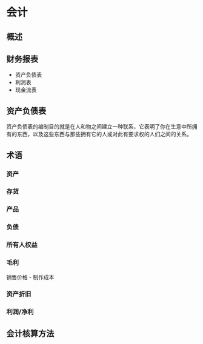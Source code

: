 # 会计
## 概述

## 财务报表
* 资产负债表
* 利润表
* 现金流表

## 资产负债表
资产负债表的编制目的就是在人和物之间建立一种联系，它表明了你在生意中所拥有的东西，以及这些东西与那些拥有它的人或对此有要求权的人们之间的关系。

## 术语
### 资产

### 存货

### 产品

### 负债

### 所有人权益

### 毛利
销售价格 - 制作成本

### 资产折旧

### 利润/净利

## 会计核算方法